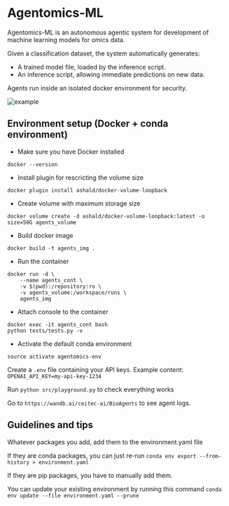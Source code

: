 # Agentomics-ML

Agentomics-ML is an autonomous agentic system for development of machine learning models for omics data.

Given a classification dataset, the system automatically generates:
- A trained model file, loaded by the inference script.
- An inference script, allowing immediate predictions on new data.

Agents run inside an isolated docker environment for security.

![example](https://d3mprxcutrc9wk.cloudfront.net/w9a8z0%2Fpreview%2F65550682%2Fmain_large.gif?response-content-disposition=inline%3Bfilename%3D%22main_large.gif%22%3B&response-content-type=image%2Fgif&Expires=1742626823&Signature=VK7h--GDalPwuX7dihN9TAIkwBtWNcqZTH-CDeUkZqz2InKohC3ak-fsRoSWbzmgWFe4ZtTtMXP3PkjXadDp3xbLS-KbameoLlogyQnSNgelFWIF9NLJUpG32M7hUJb~MfI4-8zA8syMraOBbfkndMn7UUwjRDM8wnnjgVOSJQtHKP3Vxs38lvwSWHnPUMTe1dV8H2Jf8zuHih4XNUqhr95WzyQ1x8n71e~1R3e5T0rfZT3iDDIAuMf5CAI5LBONfGOsqIw21jK1A7JRJT5vY2ttuZ8625b4Fd3LEQgGN7jx2z0Xi5NfoyhOyh7oFlX9NcirNoRWKY1DC9Lh3Aa4ug__&Key-Pair-Id=APKAJT5WQLLEOADKLHBQ)

## Environment setup (Docker + conda environment)
- Make sure you have Docker installed
```
docker --version
```
  
- Install plugin for rescricting the volume size
```
docker plugin install ashald/docker-volume-loopback
```

- Create volume with maximum storage size
```
docker volume create -d ashald/docker-volume-loopback:latest -o size=50G agents_volume
```

- Build docker image
```
docker build -t agents_img .
```

- Run the container
```
docker run -d \
    --name agents_cont \
    -v $(pwd):/repository:ro \
    -v agents_volume:/workspace/runs \
    agents_img
```

- Attach console to the container
```
docker exec -it agents_cont bash
python tests/tests.py -v
```
- Activate the default conda environment
```
source activate agentomics-env
```

Create a `.env` file containing your API keys. Example content: `OPENAI_API_KEY=my-api-key-1234`

Run `python src/playground.py` to check everything works

Go to `https://wandb.ai/ceitec-ai/BioAgents` to see agent logs.

## Guidelines and tips

Whatever packages you add, add them to the environment.yaml file

If they are conda packages, you can just re-run
`conda env export --from-history > environment.yaml`

If they are pip packages, you have to manually add them.

You can update your existing environment by running this command
`conda env update --file environment.yaml --prune`